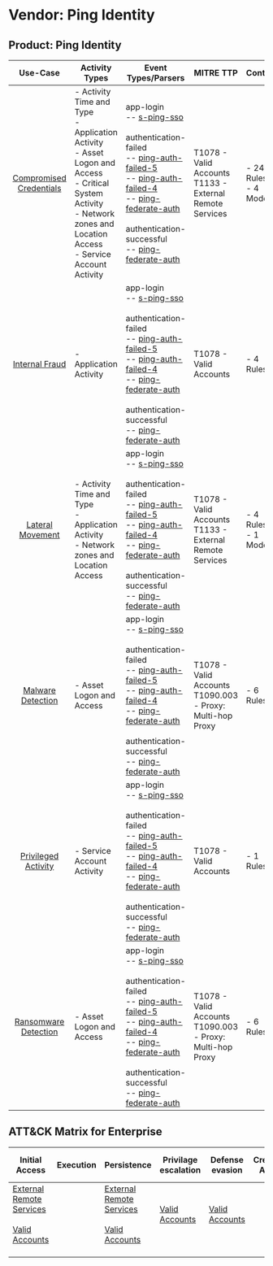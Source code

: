 Vendor: Ping Identity
=====================
Product: Ping Identity
----------------------
|                                 Use-Case                                  | Activity Types                                                                                                                                                                     | Event Types/Parsers                                                                                                                                                                                                                                                                                                                                                                                                                                        | MITRE TTP                                                        | Content                    |
|:-------------------------------------------------------------------------:| ---------------------------------------------------------------------------------------------------------------------------------------------------------------------------------- | ---------------------------------------------------------------------------------------------------------------------------------------------------------------------------------------------------------------------------------------------------------------------------------------------------------------------------------------------------------------------------------------------------------------------------------------------------------- | ---------------------------------------------------------------- | -------------------------- |
| [Compromised Credentials](../UseCases/usecase_compromised_credentials.md) | - Activity Time  and Type<br>- Application Activity<br>- Asset Logon and Access<br>- Critical System Activity<br>- Network zones and Location Access<br>- Service Account Activity |  app-login<br> -- [s-ping-sso](../Parsers/parserContent_s-ping-sso.md)<br><br> authentication-failed<br> -- [ping-auth-failed-5](../Parsers/parserContent_ping-auth-failed-5.md)<br> -- [ping-auth-failed-4](../Parsers/parserContent_ping-auth-failed-4.md)<br> -- [ping-federate-auth](../Parsers/parserContent_ping-federate-auth.md)<br><br> authentication-successful<br> -- [ping-federate-auth](../Parsers/parserContent_ping-federate-auth.md)<br> | T1078 - Valid Accounts<br>T1133 - External Remote Services<br>   |  - 24 Rules<br> - 4 Models |
|          [Internal Fraud](../UseCases/usecase_internal_fraud.md)          | - Application Activity                                                                                                                                                             |  app-login<br> -- [s-ping-sso](../Parsers/parserContent_s-ping-sso.md)<br><br> authentication-failed<br> -- [ping-auth-failed-5](../Parsers/parserContent_ping-auth-failed-5.md)<br> -- [ping-auth-failed-4](../Parsers/parserContent_ping-auth-failed-4.md)<br> -- [ping-federate-auth](../Parsers/parserContent_ping-federate-auth.md)<br><br> authentication-successful<br> -- [ping-federate-auth](../Parsers/parserContent_ping-federate-auth.md)<br> | T1078 - Valid Accounts<br>                                       |  - 4 Rules<br>             |
|        [Lateral Movement](../UseCases/usecase_lateral_movement.md)        | - Activity Time  and Type<br>- Application Activity<br>- Network zones and Location Access                                                                                         |  app-login<br> -- [s-ping-sso](../Parsers/parserContent_s-ping-sso.md)<br><br> authentication-failed<br> -- [ping-auth-failed-5](../Parsers/parserContent_ping-auth-failed-5.md)<br> -- [ping-auth-failed-4](../Parsers/parserContent_ping-auth-failed-4.md)<br> -- [ping-federate-auth](../Parsers/parserContent_ping-federate-auth.md)<br><br> authentication-successful<br> -- [ping-federate-auth](../Parsers/parserContent_ping-federate-auth.md)<br> | T1078 - Valid Accounts<br>T1133 - External Remote Services<br>   |  - 4 Rules<br> - 1 Models  |
|       [Malware Detection](../UseCases/usecase_malware_detection.md)       | - Asset Logon and Access                                                                                                                                                           |  app-login<br> -- [s-ping-sso](../Parsers/parserContent_s-ping-sso.md)<br><br> authentication-failed<br> -- [ping-auth-failed-5](../Parsers/parserContent_ping-auth-failed-5.md)<br> -- [ping-auth-failed-4](../Parsers/parserContent_ping-auth-failed-4.md)<br> -- [ping-federate-auth](../Parsers/parserContent_ping-federate-auth.md)<br><br> authentication-successful<br> -- [ping-federate-auth](../Parsers/parserContent_ping-federate-auth.md)<br> | T1078 - Valid Accounts<br>T1090.003 - Proxy: Multi-hop Proxy<br> |  - 6 Rules<br>             |
|     [Privileged Activity](../UseCases/usecase_privileged_activity.md)     | - Service Account Activity                                                                                                                                                         |  app-login<br> -- [s-ping-sso](../Parsers/parserContent_s-ping-sso.md)<br><br> authentication-failed<br> -- [ping-auth-failed-5](../Parsers/parserContent_ping-auth-failed-5.md)<br> -- [ping-auth-failed-4](../Parsers/parserContent_ping-auth-failed-4.md)<br> -- [ping-federate-auth](../Parsers/parserContent_ping-federate-auth.md)<br><br> authentication-successful<br> -- [ping-federate-auth](../Parsers/parserContent_ping-federate-auth.md)<br> | T1078 - Valid Accounts<br>                                       |  - 1 Rules<br>             |
|    [Ransomware Detection](../UseCases/usecase_ransomware_detection.md)    | - Asset Logon and Access                                                                                                                                                           |  app-login<br> -- [s-ping-sso](../Parsers/parserContent_s-ping-sso.md)<br><br> authentication-failed<br> -- [ping-auth-failed-5](../Parsers/parserContent_ping-auth-failed-5.md)<br> -- [ping-auth-failed-4](../Parsers/parserContent_ping-auth-failed-4.md)<br> -- [ping-federate-auth](../Parsers/parserContent_ping-federate-auth.md)<br><br> authentication-successful<br> -- [ping-federate-auth](../Parsers/parserContent_ping-federate-auth.md)<br> | T1078 - Valid Accounts<br>T1090.003 - Proxy: Multi-hop Proxy<br> |  - 6 Rules<br>             |

ATT&CK Matrix for Enterprise
----------------------------
| Initial Access                                                                                                                                   | Execution | Persistence                                                                                                                                      | Privilage escalation                                                | Defense evasion                                                     | Credential Access | Discovery | Lateral Movement | Collection | Command and Control                                                                                                                       | Exfiltration | Impact |
| ------------------------------------------------------------------------------------------------------------------------------------------------ | --------- | ------------------------------------------------------------------------------------------------------------------------------------------------ | ------------------------------------------------------------------- | ------------------------------------------------------------------- | ----------------- | --------- | ---------------- | ---------- | ----------------------------------------------------------------------------------------------------------------------------------------- | ------------ | ------ |
| [External Remote Services](https://attack.mitre.org/techniques/T1133)<br><br>[Valid Accounts](https://attack.mitre.org/techniques/T1078)<br><br> |           | [External Remote Services](https://attack.mitre.org/techniques/T1133)<br><br>[Valid Accounts](https://attack.mitre.org/techniques/T1078)<br><br> | [Valid Accounts](https://attack.mitre.org/techniques/T1078)<br><br> | [Valid Accounts](https://attack.mitre.org/techniques/T1078)<br><br> |                   |           |                  |            | [Proxy: Multi-hop Proxy](https://attack.mitre.org/techniques/T1090/003)<br><br>[Proxy](https://attack.mitre.org/techniques/T1090)<br><br> |              |        |